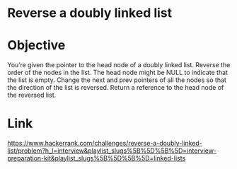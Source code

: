 # Reverse a doubly linked list

# Objective

You’re given the pointer to the head node of a doubly linked list. Reverse the order of the nodes in the list. The head node might be NULL to indicate that the list is empty. Change the next and prev pointers of all the nodes so that the direction of the list is reversed. Return a reference to the head node of the reversed list.

# Link
https://www.hackerrank.com/challenges/reverse-a-doubly-linked-list/problem?h_l=interview&playlist_slugs%5B%5D%5B%5D=interview-preparation-kit&playlist_slugs%5B%5D%5B%5D=linked-lists